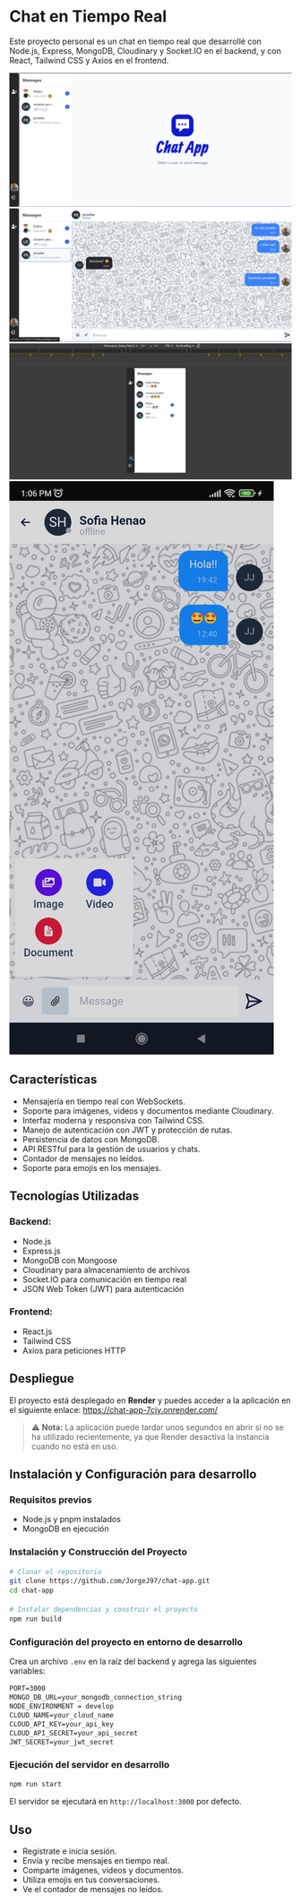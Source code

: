 # Chat en Tiempo Real

Este proyecto personal es un chat en tiempo real que desarrollé con Node.js, Express, MongoDB, Cloudinary y Socket.IO en el backend, y con React, Tailwind CSS y Axios en el frontend.

![Vista principal del chat](./screenshots/view2.png)
![Vista principal del chat](./screenshots/view1.png)
![Vista principal del chat](./screenshots/phone-view1.png)
![Vista principal del chat](./screenshots/phone-view3.jpeg)

## Características
- Mensajería en tiempo real con WebSockets.
- Soporte para imágenes, videos y documentos mediante Cloudinary.
- Interfaz moderna y responsiva con Tailwind CSS.
- Manejo de autenticación con JWT y protección de rutas.
- Persistencia de datos con MongoDB.
- API RESTful para la gestión de usuarios y chats.
- Contador de mensajes no leídos.
- Soporte para emojis en los mensajes.

## Tecnologías Utilizadas

### Backend:
- Node.js
- Express.js
- MongoDB con Mongoose
- Cloudinary para almacenamiento de archivos
- Socket.IO para comunicación en tiempo real
- JSON Web Token (JWT) para autenticación

### Frontend:
- React.js
- Tailwind CSS
- Axios para peticiones HTTP

## Despliegue
El proyecto está desplegado en **Render** y puedes acceder a la aplicación en el siguiente enlace:
https://chat-app-7cjy.onrender.com/

> ⚠ **Nota:** La aplicación puede tardar unos segundos en abrir si no se ha utilizado recientemente, ya que Render desactiva la instancia cuando no está en uso.

## Instalación y Configuración para desarrollo

### Requisitos previos
- Node.js y pnpm instalados
- MongoDB en ejecución

### Instalación y Construcción del Proyecto
```bash
# Clonar el repositorio
git clone https://github.com/JorgeJ97/chat-app.git
cd chat-app

# Instalar dependencias y construir el proyecto
npm run build
```

### Configuración del proyecto en entorno de desarrollo
Crea un archivo `.env` en la raíz del backend y agrega las siguientes variables:
```env
PORT=3000
MONGO_DB_URL=your_mongodb_connection_string
NODE_ENVIRONMENT = develop
CLOUD_NAME=your_cloud_name
CLOUD_API_KEY=your_api_key
CLOUD_API_SECRET=your_api_secret
JWT_SECRET=your_jwt_secret
```

### Ejecución del servidor en desarrollo
```bash
npm run start
```

El servidor se ejecutará en `http://localhost:3000` por defecto.

## Uso
- Regístrate e inicia sesión.
- Envía y recibe mensajes en tiempo real.
- Comparte imágenes, videos y documentos.
- Utiliza emojis en tus conversaciones.
- Ve el contador de mensajes no leídos.

